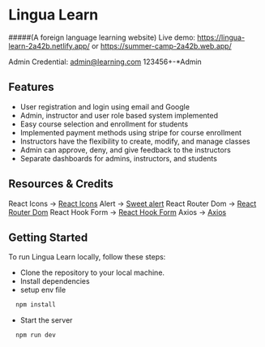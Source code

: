 # Lingua Learn
#####(A foreign language learning website)
Live demo: https://lingua-learn-2a42b.netlify.app/
or
 https://summer-camp-2a42b.web.app/

Admin Credential:
admin@learning.com 123456+-*Admin
## Features

- User registration and login using email and Google
- Admin, instructor and user role based system implemented
- Easy course selection and enrollment for students
- Implemented payment methods using stripe for course enrollment
- Instructors have the flexibility to create, modify, and manage classes
- Admin can approve, deny, and give feedback to the instructors
- Separate dashboards for admins, instructors, and students


## Resources & Credits

React Icons      -> [React Icons](https://react-icons.github.io/react-icons/)
Alert            -> [Sweet alert](https://sweetalert2.github.io/#download)
React Router Dom -> [React Router Dom](https://reactrouter.com/en/main)
React Hook Form  -> [React Hook Form](https://sweetalert2.github.io/#download)
Axios            -> [Axios](https://axios-http.com/docs/intro)

## Getting Started

To run Lingua Learn locally, follow these steps:

- Clone the repository to your local machine.
- Install dependencies
- setup env file

```bash
  npm install
```

- Start the server

```bash
  npm run dev
```
